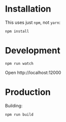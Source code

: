 # Installation

This uses just `npm`, not `yarn`:

```
npm install
```

# Development

```
npm run watch
```

Open http://localhost:12000

# Production

Building:

```
npm run build
```
